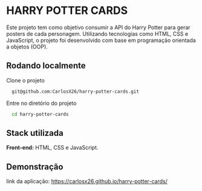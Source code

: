 
# HARRY POTTER CARDS

Este projeto tem como objetivo consumir a API do Harry Potter para gerar posters de cada personagem. Utilizando tecnologias como HTML, CSS e JavaScript, o projeto foi desenvolvido com base em programação orientada a objetos (OOP). 
## Rodando localmente

Clone o projeto

```bash
  git@github.com:CarlosX26/harry-potter-cards.git
```

Entre no diretório do projeto

```bash
  cd harry-potter-cards
```






## Stack utilizada

**Front-end:** HTML, CSS e JavaScript.


## Demonstração

link da aplicação: https://carlosx26.github.io/harry-potter-cards/
